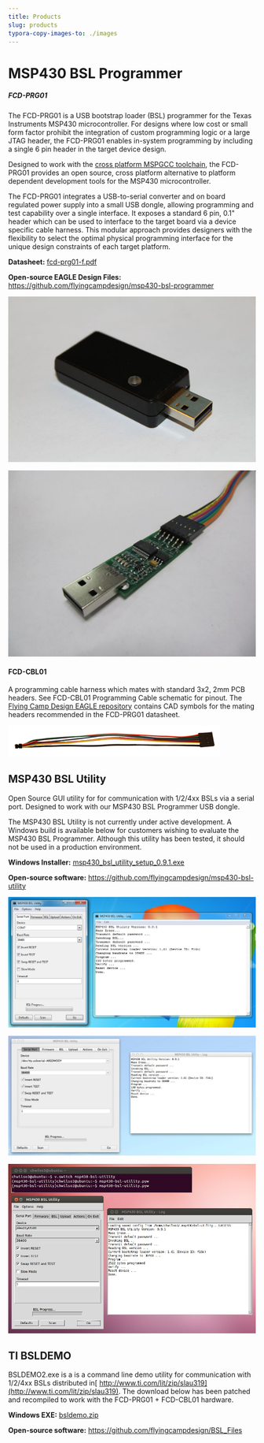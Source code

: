 ```yaml
---
title: Products
slug: products
typora-copy-images-to: ./images
---
```


# MSP430 BSL Programmer

##### FCD-PRG01

The FCD-PRG01 is a USB bootstrap loader (BSL) programmer for the Texas Instruments MSP430 microcontroller. For designs where low cost or small form factor prohibit the integration of custom programming logic or a large JTAG header, the FCD-PRG01 enables in-system programming by including a single 6 pin header in the target device design.

Designed to work with the [cross platform MSPGCC toolchain](https://launchpad.net/python-msp430-tools/), the FCD-PRG01 provides an open source, cross platform alternative to platform dependent development tools for the MSP430 microcontroller.

The FCD-PRG01 integrates a USB-to-serial converter and on board regulated power supply into a small USB dongle, allowing programming and test capability over a single interface. It exposes a standard 6 pin, 0.1" header which can be used to interface to the target board via a device specific cable harness. This modular approach provides designers with the flexibility to select the optimal physical programming interface for the unique design constraints of each target platform.

**Datasheet:** [fcd-prg01-f.pdf](https://github.com/flyingcampdesign/msp430-bsl-programmer/raw/master/docs/datasheets/release/fcd-prg01-f.pdf)

**Open-source EAGLE Design Files:** https://github.com/flyingcampdesign/msp430-bsl-programmer 

![FCD-PRG01](images/595468_orig.jpg)

![FCD-PRG01_PCB](images/5904224_orig.jpg)

#### FCD-CBL01

A programming cable harness which mates with standard 3x2, 2mm PCB headers. See FCD-CBL01 Programming Cable schematic for pinout. The [Flying Camp Design EAGLE repository](https://github.com/flyingcampdesign/eagle) contains CAD symbols for the mating headers recommended in the FCD-PRG01 datasheet.

![FCD-CBL01](images/7236022_orig.png)

## MSP430 BSL Utility

Open Source GUI utility for for communication with 1/2/4xx BSLs via a serial port. Designed to work with our MSP430 BSL Programmer USB dongle.


The MSP430 BSL Utility is not currently under active development. A Windows build is available below for customers wishing to evaluate the MSP430 BSL Programmer. Although this utility has been tested, it should not be used in a production environment.

**Windows Installer:** [msp430_bsl_utility_setup_0.9.1.exe](https://github.com/flyingcampdesign/msp430-bsl-utility/releases/download/0.9.1/msp430_bsl_utility_setup_0.9.1.exe)

**Open-source software:** https://github.com/flyingcampdesign/msp430-bsl-utility

![windows](images/2462802_orig.jpeg)

![mac](images/304142_orig.jpeg)

![linux](images/8609665_orig.jpeg)

## TI BSLDEMO

BSLDEMO2.exe is a is a command line demo utility for communication with 1/2/4xx BSLs distributed in[ http://www.ti.com/lit/zip/slau319](http://www.ti.com/lit/zip/slau319). The download below has been patched and recompiled to work with the FCD-PRG01 + FCD-CBL01 hardware.

**Windows EXE:** [bsldemo.zip](https://github.com/flyingcampdesign/BSL_Files/releases/download/v0.1.0/bsldemo.zip)

**Open-source software:** https://github.com/flyingcampdesign/BSL_Files
